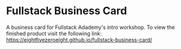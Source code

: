 # Fullstack Business Card
A business card for Fullstack Adademy's intro workshop. To view the finished product visit the following link:
https://eightfivezeroeight.github.io/fullstack-business-card/
